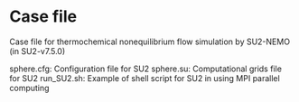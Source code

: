 # Case file
Case file for thermochemical nonequilibrium flow simulation by SU2-NEMO (in SU2-v7.5.0)

sphere.cfg: Configuration file for SU2
sphere.su: Computational grids file for SU2
run_SU2.sh: Example of shell script for SU2 in using MPI parallel computing
 
